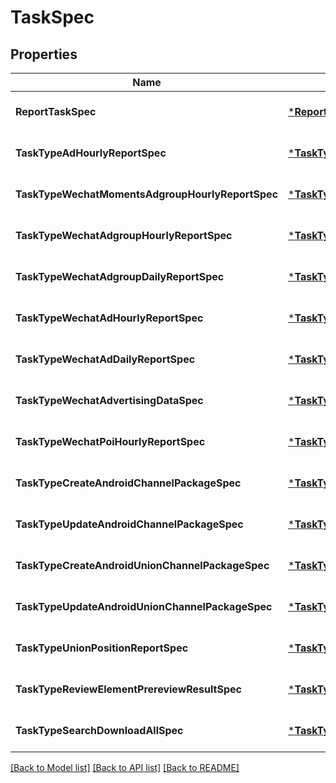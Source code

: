 # TaskSpec

## Properties
Name | Type | Description | Notes
------------ | ------------- | ------------- | -------------
**ReportTaskSpec** | [***ReportTaskSpec**](report_task_spec.md) |  | [optional] [default to null]
**TaskTypeAdHourlyReportSpec** | [***TaskTypeAdHourlyReportSpec**](task_type_ad_hourly_report_spec.md) |  | [optional] [default to null]
**TaskTypeWechatMomentsAdgroupHourlyReportSpec** | [***TaskTypeWechatMomentsAdgroupHourlyReportSpec**](task_type_wechat_moments_adgroup_hourly_report_spec.md) |  | [optional] [default to null]
**TaskTypeWechatAdgroupHourlyReportSpec** | [***TaskTypeWechatAdgroupHourlyReportSpec**](task_type_wechat_adgroup_hourly_report_spec.md) |  | [optional] [default to null]
**TaskTypeWechatAdgroupDailyReportSpec** | [***TaskTypeWechatAdgroupDailyReportSpec**](task_type_wechat_adgroup_daily_report_spec.md) |  | [optional] [default to null]
**TaskTypeWechatAdHourlyReportSpec** | [***TaskTypeWechatAdHourlyReportSpec**](task_type_wechat_ad_hourly_report_spec.md) |  | [optional] [default to null]
**TaskTypeWechatAdDailyReportSpec** | [***TaskTypeWechatAdDailyReportSpec**](task_type_wechat_ad_daily_report_spec.md) |  | [optional] [default to null]
**TaskTypeWechatAdvertisingDataSpec** | [***TaskTypeWechatAdvertisingDataSpec**](task_type_wechat_advertising_data_spec.md) |  | [optional] [default to null]
**TaskTypeWechatPoiHourlyReportSpec** | [***TaskTypeWechatPoiHourlyReportSpec**](task_type_wechat_poi_hourly_report_spec.md) |  | [optional] [default to null]
**TaskTypeCreateAndroidChannelPackageSpec** | [***TaskTypeCreateAndroidChannelPackageSpec**](task_type_create_android_channel_package_spec.md) |  | [optional] [default to null]
**TaskTypeUpdateAndroidChannelPackageSpec** | [***TaskTypeUpdateAndroidChannelPackageSpec**](task_type_update_android_channel_package_spec.md) |  | [optional] [default to null]
**TaskTypeCreateAndroidUnionChannelPackageSpec** | [***TaskTypeCreateAndroidUnionChannelPackageSpec**](task_type_create_android_union_channel_package_spec.md) |  | [optional] [default to null]
**TaskTypeUpdateAndroidUnionChannelPackageSpec** | [***TaskTypeUpdateAndroidUnionChannelPackageSpec**](task_type_update_android_union_channel_package_spec.md) |  | [optional] [default to null]
**TaskTypeUnionPositionReportSpec** | [***TaskTypeUnionPositionReportSpec**](task_type_union_position_report_spec.md) |  | [optional] [default to null]
**TaskTypeReviewElementPrereviewResultSpec** | [***TaskTypeReviewElementPrereviewResultSpec**](task_type_review_element_prereview_result_spec.md) |  | [optional] [default to null]
**TaskTypeSearchDownloadAllSpec** | [***TaskTypeSearchDownloadAllSpec**](task_type_search_download_all_spec.md) |  | [optional] [default to null]

[[Back to Model list]](../README.md#documentation-for-models) [[Back to API list]](../README.md#documentation-for-api-endpoints) [[Back to README]](../README.md)


